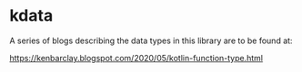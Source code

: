 # kdata

A series of blogs describing the data types in this library are to be found at:

https://kenbarclay.blogspot.com/2020/05/kotlin-function-type.html

